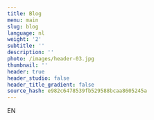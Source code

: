 ```yaml
---
title: Blog
menu: main
slug: blog
language: nl
weight: '2'
subtitle: ''
description: ''
photo: /images/header-03.jpg
thumbnail: ''
header: true
header_studio: false
header_title_gradient: false
source_hash: e982c6478539fb529588bcaa8605245a
---
```

EN